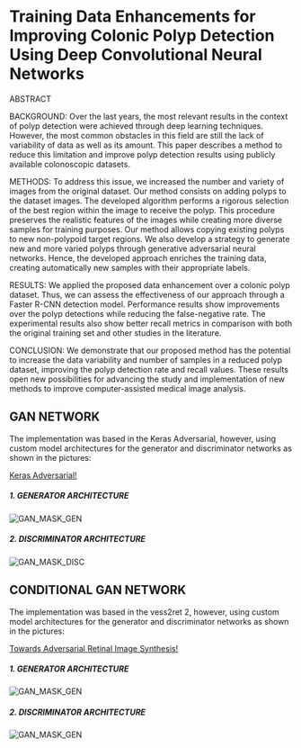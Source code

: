# Training Data Enhancements for Improving Colonic Polyp Detection Using Deep Convolutional Neural Networks

ABSTRACT

BACKGROUND: Over the last years, the most relevant results in the context of polyp detection were achieved through deep learning techniques. However, the most common obstacles in this field are still the lack of variability of data as well as its amount. This paper describes a method to reduce this limitation and improve polyp detection results using publicly available colonoscopic datasets.

METHODS: To address this issue, we increased the number and variety of images from the original dataset. Our method consists on adding polyps to the dataset images. The developed algorithm performs a rigorous selection of the best region within the image to receive the polyp. This procedure preserves the realistic features of the images while creating more diverse samples for training purposes. Our method allows copying existing polyps to new non-polypoid target regions. We also develop a strategy to generate new and more varied polyps through generative adversarial neural networks. Hence, the developed approach enriches the training data, creating automatically new samples with their appropriate labels.

RESULTS: We applied the proposed data enhancement over a colonic polyp dataset. Thus, we can assess the effectiveness of our approach through a Faster R-CNN detection model. Performance results show improvements over the polyp detections while reducing the false-negative rate. The experimental results also show better recall metrics in comparison with both the original training set and other studies in the literature.

CONCLUSION: We demonstrate that our proposed method has the potential to increase the data variability and number of samples in a reduced polyp dataset, improving the polyp detection rate and recall values. These results open new possibilities for advancing the study and implementation of new methods to improve computer-assisted medical image analysis.


## GAN NETWORK

The implementation was based in the Keras Adversarial, however, using custom model architectures for the generator and discriminator networks as shown in the pictures:

[Keras Adversarial!](https://github.com/bstriner/keras-adversarial/blob/master/examples/example_gan_cifar10.py)


##### 1.	GENERATOR ARCHITECTURE

![GAN_MASK_GEN](https://github.com/VictorThomaz/TrainingDataEnhancementsPolypDetection/blob/master/imgs/mask_generator.png)

##### 2.	DISCRIMINATOR ARCHITECTURE

![GAN_MASK_DISC](https://github.com/VictorThomaz/TrainingDataEnhancementsPolypDetection/blob/master/imgs/mask_discriminator.png)



## CONDITIONAL GAN NETWORK

The implementation was based in the vess2ret 2, however, using custom model architectures for the generator and discriminator networks as shown in the pictures:

[Towards Adversarial Retinal Image Synthesis!](https://github.com/costapt/vess2ret) 


##### 1.	GENERATOR ARCHITECTURE

![GAN_MASK_GEN](https://github.com/VictorThomaz/TrainingDataEnhancementsPolypDetection/blob/master/imgs/CGAN_g_unet_05_generator.png)

##### 2.	DISCRIMINATOR ARCHITECTURE

![GAN_MASK_GEN](https://github.com/VictorThomaz/TrainingDataEnhancementsPolypDetection/blob/master/imgs/CGAN_discriminator.png)



